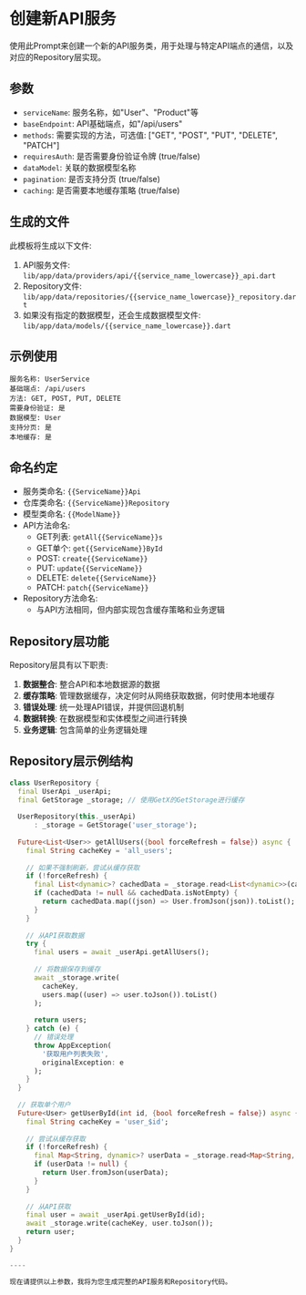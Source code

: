 # 创建新API服务

使用此Prompt来创建一个新的API服务类，用于处理与特定API端点的通信，以及对应的Repository层实现。

## 参数

- `serviceName`: 服务名称，如"User"、"Product"等
- `baseEndpoint`: API基础端点，如"/api/users"
- `methods`: 需要实现的方法，可选值: ["GET", "POST", "PUT", "DELETE", "PATCH"]
- `requiresAuth`: 是否需要身份验证令牌 (true/false)
- `dataModel`: 关联的数据模型名称
- `pagination`: 是否支持分页 (true/false)
- `caching`: 是否需要本地缓存策略 (true/false)

## 生成的文件

此模板将生成以下文件:

1. API服务文件: `lib/app/data/providers/api/{{service_name_lowercase}}_api.dart`
2. Repository文件: `lib/app/data/repositories/{{service_name_lowercase}}_repository.dart`
3. 如果没有指定的数据模型，还会生成数据模型文件: `lib/app/data/models/{{service_name_lowercase}}.dart`

## 示例使用

```plaintext
服务名称: UserService
基础端点: /api/users
方法: GET, POST, PUT, DELETE
需要身份验证: 是
数据模型: User
支持分页: 是
本地缓存: 是
```

## 命名约定

- 服务类命名: `{{ServiceName}}Api`
- 仓库类命名: `{{ServiceName}}Repository`
- 模型类命名: `{{ModelName}}`
- API方法命名:
  - GET列表: `getAll{{ServiceName}}s`
  - GET单个: `get{{ServiceName}}ById`
  - POST: `create{{ServiceName}}`
  - PUT: `update{{ServiceName}}`
  - DELETE: `delete{{ServiceName}}`
  - PATCH: `patch{{ServiceName}}`
- Repository方法命名:
  - 与API方法相同，但内部实现包含缓存策略和业务逻辑

## Repository层功能

Repository层具有以下职责:

1. **数据整合**: 整合API和本地数据源的数据
2. **缓存策略**: 管理数据缓存，决定何时从网络获取数据，何时使用本地缓存
3. **错误处理**: 统一处理API错误，并提供回退机制
4. **数据转换**: 在数据模型和实体模型之间进行转换
5. **业务逻辑**: 包含简单的业务逻辑处理

## Repository层示例结构

```dart
class UserRepository {
  final UserApi _userApi;
  final GetStorage _storage; // 使用GetX的GetStorage进行缓存
  
  UserRepository(this._userApi)
      : _storage = GetStorage('user_storage');
  
  Future<List<User>> getAllUsers({bool forceRefresh = false}) async {
    final String cacheKey = 'all_users';
    
    // 如果不强制刷新，尝试从缓存获取
    if (!forceRefresh) {
      final List<dynamic>? cachedData = _storage.read<List<dynamic>>(cacheKey);
      if (cachedData != null && cachedData.isNotEmpty) {
        return cachedData.map((json) => User.fromJson(json)).toList();
      }
    }
    
    // 从API获取数据
    try {
      final users = await _userApi.getAllUsers();
      
      // 将数据保存到缓存
      await _storage.write(
        cacheKey, 
        users.map((user) => user.toJson()).toList()
      );
      
      return users;
    } catch (e) {
      // 错误处理
      throw AppException(
        '获取用户列表失败', 
        originalException: e
      );
    }
  }
  
  // 获取单个用户
  Future<User> getUserById(int id, {bool forceRefresh = false}) async {
    final String cacheKey = 'user_$id';
    
    // 尝试从缓存获取
    if (!forceRefresh) {
      final Map<String, dynamic>? userData = _storage.read<Map<String, dynamic>>(cacheKey);
      if (userData != null) {
        return User.fromJson(userData);
      }
    }
    
    // 从API获取
    final user = await _userApi.getUserById(id);
    await _storage.write(cacheKey, user.toJson());
    return user;
  }
}

----

现在请提供以上参数，我将为您生成完整的API服务和Repository代码。
